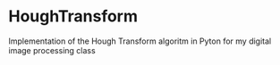 # HoughTransform
Implementation of the Hough Transform algoritm in Pyton for my digital image processing class
